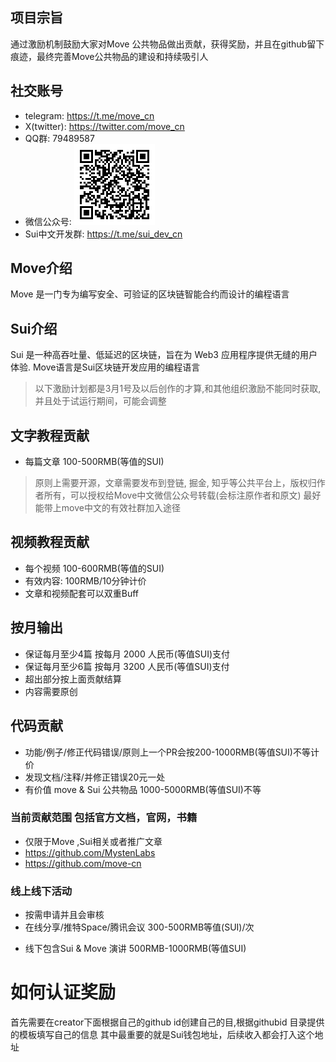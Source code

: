 ## 项目宗旨
通过激励机制鼓励大家对Move 公共物品做出贡献，获得奖励，并且在github留下痕迹，最终完善Move公共物品的建设和持续吸引人

## 社交账号
- telegram:  https://t.me/move_cn
- X(twitter): https://twitter.com/move_cn
- QQ群: 79489587
- 微信公众号: ![move_cn_wechat.png](images/move_cn_wechat.png)
- Sui中文开发群: https://t.me/sui_dev_cn


## Move介绍
Move 是一门专为编写安全、可验证的区块链智能合约而设计的编程语言

## Sui介绍
Sui 是一种高吞吐量、低延迟的区块链，旨在为 Web3 应用程序提供无缝的用户体验. Move语言是Sui区块链开发应用的编程语言

> 以下激励计划都是3月1号及以后创作的才算,和其他组织激励不能同时获取,并且处于试运行期间，可能会调整

## 文字教程贡献
- 每篇文章 100-500RMB(等值的SUI)
> 原则上需要开源，文章需要发布到登链, 掘金, 知乎等公共平台上，版权归作者所有，可以授权给Move中文微信公众号转载(会标注原作者和原文)
> 最好能带上move中文的有效社群加入途径

## 视频教程贡献
- 每个视频 100-600RMB(等值的SUI)
- 有效内容: 100RMB/10分钟计价
- 文章和视频配套可以双重Buff


## 按月输出
- 保证每月至少4篇 按每月 2000 人民币(等值SUI)支付
- 保证每月至少6篇 按每月 3200 人民币(等值SUI)支付
- 超出部分按上面贡献结算
- 内容需要原创

## 代码贡献
- 功能/例子/修正代码错误/原则上一个PR会按200-1000RMB(等值SUI)不等计价
- 发现文档/注释/并修正错误20元一处
- 有价值 move & Sui 公共物品  1000-5000RMB(等值SUI)不等

### 当前贡献范围 包括官方文档，官网，书籍
- 仅限于Move ,Sui相关或者推广文章
- https://github.com/MystenLabs
- https://github.com/move-cn

### 线上线下活动
- 按需申请并且会审核
- 在线分享/推特Space/腾讯会议 300-500RMB等值(SUI)/次

[//]: # (- 线下Move Meetup  1K USDC 原则上大于50人参与)

[//]: # (- Move Bootcamp/共学 3k-5K USDC  参与人数大于200，实际完成学习需要大于50)
- 线下包含Sui & Move 演讲 500RMB-1000RMB(等值SUI)


# 如何认证奖励
首先需要在creator下面根据自己的github id创建自己的目,根据githubid 目录提供的模板填写自己的信息
其中最重要的就是Sui钱包地址，后续收入都会打入这个地址



